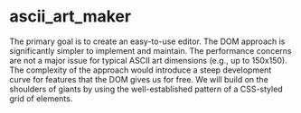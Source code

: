 # ascii_art_maker

The primary goal is to create an easy-to-use editor. The DOM approach is significantly simpler to implement and maintain. The performance concerns are not a major issue for typical ASCII art dimensions (e.g., up to 150x150). The complexity of the <canvas> approach would introduce a steep development curve for features that the DOM gives us for free. We will build on the shoulders of giants by using the well-established pattern of a CSS-styled grid of <span> elements.
